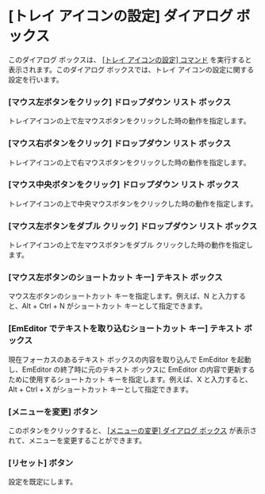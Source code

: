 # \[トレイ アイコンの設定\] ダイアログ ボックス

このダイアログ ボックスは、 [\[トレイ アイコンの設定\] コマンド](../../cmd/tools/customize_tray) を実行すると表示されます。このダイアログ
ボックスでは、トレイ アイコンの設定に関する設定を行います。

### \[マウス左ボタンをクリック\] ドロップダウン リスト ボックス

トレイアイコンの上で左マウスボタンをクリックした時の動作を指定します。

### \[マウス右ボタンをクリック\] ドロップダウン リスト ボックス

トレイアイコンの上で右マウスボタンをクリックした時の動作を指定します。

### \[マウス中央ボタンをクリック\] ドロップダウン リスト ボックス

トレイアイコンの上で中央マウスボタンをクリックした時の動作を指定します。

### \[マウス左ボタンをダブル クリック\] ドロップダウン リスト ボックス

トレイアイコンの上で左マウスボタンをダブル クリックした時の動作を指定します。

### \[マウス左ボタンのショートカット キー\] テキスト ボックス

マウス左ボタンのショートカット キーを指定します。例えば、N と入力すると、Alt + Ctrl + N がショートカット
キーとして指定できます。

### \[EmEditor でテキストを取り込むショートカット キー\] テキスト ボックス

現在フォーカスのあるテキスト ボックスの内容を取り込んで EmEditor を起動し、EmEditor の終了時に元のテキスト ボックスに EmEditor の内容で更新するために使用するショートカット キーを指定します。例えば、X と入力すると、Alt + Ctrl + X がショートカット キーとして指定できます。

### \[メニューを変更\] ボタン

このボタンをクリックすると、 [\[メニューの変更\] ダイアログ ボックス](../menus/index) が表示されて、メニューを変更することができます。

### \[リセット\] ボタン

設定を既定にします。

